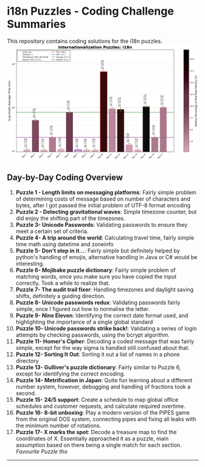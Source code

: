 # i18n Puzzles - Coding Challenge Summaries

This repository contains coding solutions for the i18n puzzles.
![i18n Run Time](i18n_Log_plot.png)
## Day-by-Day Coding Overview

1. **Puzzle 1 - Length limits on messaging platforms**: Fairly simple problem of determining costs of message based on number of characters and bytes, after I got passed the initial problem of UTF-8 format encoding
2. **Puzzle 2 - Detecting gravitational waves**: Simple timezone counter, but did enjoy the shifting part of the timezones.
3. **Puzzle 3- Unicode Passwords**: Validating passwords to ensure they meet a certain set of criteria.
4. **Puzzle 4- A trip around the world**: Calculating travel time, fairly simple time math using datetime and zoneinfo
5. **Puzzle 5- Don't step in it...**: Fairly simple but definitely helped by python's handling of emojis, alternative handling in Java or C# would be interesting.
6. **Puzzle 6- Mojibake puzzle dictionary**: Fairly simple problem of matching words, once you make sure you have copied the input correctly. Took a while to realize that.
7. **Puzzle 7- The audit trail fixer**: Handling timezones and daylight saving shifts, definitely a guiding direction.
8. **Puzzle 8- Unicode passwords redux**: Validating passwords fairly simple, once I figured out how to normalise the letter.
9. **Puzzle 9- Nine Eleven**: Identifying the correct date format used, and highlighting the importance of a single global standard
10. **Puzzle 10- Unicode passwords strike back!**: Validating a series of login attempts by checking passwords, using the bcrypt algorithm.
11. **Puzzle 11- Homer's Cipher**: Decoding a coded message that was fairly simple, except for the way sigma is handled still confused about that.
12. **Puzzle 12- Sorting It Out**: Sorting it out a list of names in a phone directory
13. **Puzzle 13- Gulliver's puzzle dictionary**: Fairly similar to Puzzle 6, except for identifying the correct encoding.
14. **Puzzle 14- Metrification in Japan**: Quite fun learning about a different number system, however, debugging and handling of fractions took a second.
15. **Puzzle 15- 24/5 support**: Create a schedule to map global office schedules and customer requests, and calculate required overtime.
16. **Puzzle 16- 8-bit unboxing**: Play a modern version of the PIPES game from the original DOS system, connecting pipes and fixing all leaks with the minimum number of rotations.
17. **Puzzle 17- X marks the spot**: Decode a treasure map to find the coordinates of X. Essentially approached it as a puzzle, main assumption based on there being a single match for each section. *Favourite Puzzle tho*
---
